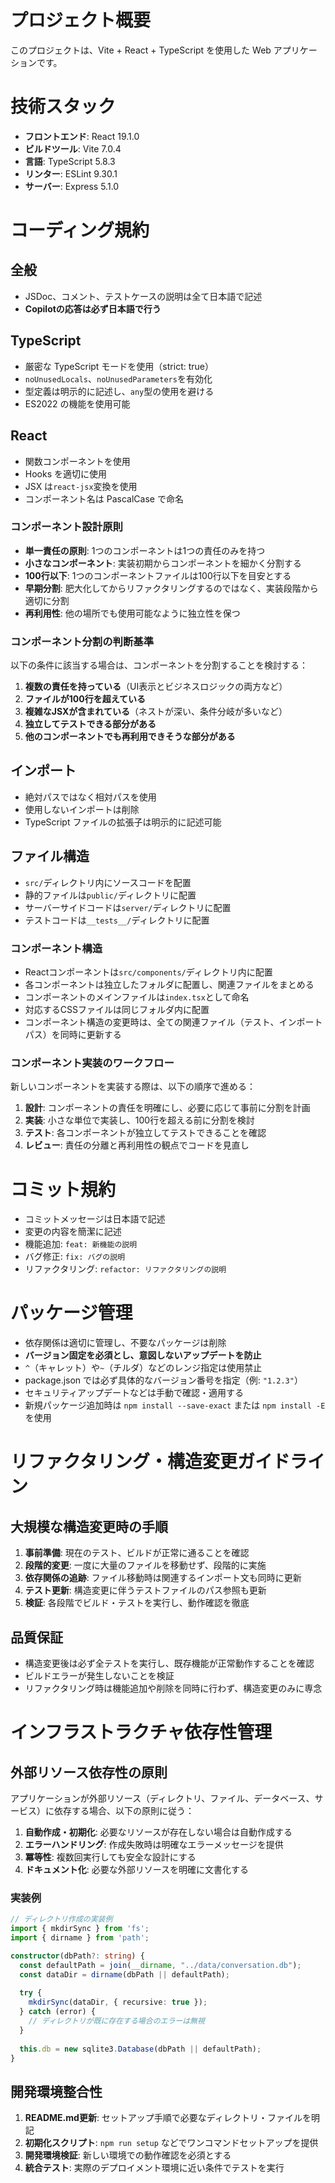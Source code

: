 # プロジェクト概要

このプロジェクトは、Vite + React + TypeScript を使用した Web アプリケーションです。

# 技術スタック

- **フロントエンド**: React 19.1.0
- **ビルドツール**: Vite 7.0.4
- **言語**: TypeScript 5.8.3
- **リンター**: ESLint 9.30.1
- **サーバー**: Express 5.1.0

# コーディング規約

## 全般

- JSDoc、コメント、テストケースの説明は全て日本語で記述
- **Copilotの応答は必ず日本語で行う**

## TypeScript

- 厳密な TypeScript モードを使用（strict: true）
- `noUnusedLocals`、`noUnusedParameters`を有効化
- 型定義は明示的に記述し、`any`型の使用を避ける
- ES2022 の機能を使用可能

## React

- 関数コンポーネントを使用
- Hooks を適切に使用
- JSX は`react-jsx`変換を使用
- コンポーネント名は PascalCase で命名

### コンポーネント設計原則

- **単一責任の原則**: 1つのコンポーネントは1つの責任のみを持つ
- **小さなコンポーネント**: 実装初期からコンポーネントを細かく分割する
- **100行以下**: 1つのコンポーネントファイルは100行以下を目安とする
- **早期分割**: 肥大化してからリファクタリングするのではなく、実装段階から適切に分割
- **再利用性**: 他の場所でも使用可能なように独立性を保つ

### コンポーネント分割の判断基準

以下の条件に該当する場合は、コンポーネントを分割することを検討する：

1. **複数の責任を持っている**（UI表示とビジネスロジックの両方など）
2. **ファイルが100行を超えている**
3. **複雑なJSXが含まれている**（ネストが深い、条件分岐が多いなど）
4. **独立してテストできる部分がある**
5. **他のコンポーネントでも再利用できそうな部分がある**

## インポート

- 絶対パスではなく相対パスを使用
- 使用しないインポートは削除
- TypeScript ファイルの拡張子は明示的に記述可能

## ファイル構造

- `src/`ディレクトリ内にソースコードを配置
- 静的ファイルは`public/`ディレクトリに配置
- サーバーサイドコードは`server/`ディレクトリに配置
- テストコードは`__tests__/`ディレクトリに配置

### コンポーネント構造

- Reactコンポーネントは`src/components/`ディレクトリ内に配置
- 各コンポーネントは独立したフォルダに配置し、関連ファイルをまとめる
- コンポーネントのメインファイルは`index.tsx`として命名
- 対応するCSSファイルは同じフォルダ内に配置
- コンポーネント構造の変更時は、全ての関連ファイル（テスト、インポートパス）を同時に更新する

### コンポーネント実装のワークフロー

新しいコンポーネントを実装する際は、以下の順序で進める：

1. **設計**: コンポーネントの責任を明確にし、必要に応じて事前に分割を計画
2. **実装**: 小さな単位で実装し、100行を超える前に分割を検討
3. **テスト**: 各コンポーネントが独立してテストできることを確認
4. **レビュー**: 責任の分離と再利用性の観点でコードを見直し

# コミット規約

- コミットメッセージは日本語で記述
- 変更の内容を簡潔に記述
- 機能追加: `feat: 新機能の説明`
- バグ修正: `fix: バグの説明`
- リファクタリング: `refactor: リファクタリングの説明`

# パッケージ管理

- 依存関係は適切に管理し、不要なパッケージは削除
- **バージョン固定を必須とし、意図しないアップデートを防止**
- `^`（キャレット）や`~`（チルダ）などのレンジ指定は使用禁止
- package.json では必ず具体的なバージョン番号を指定（例: `"1.2.3"`）
- セキュリティアップデートなどは手動で確認・適用する
- 新規パッケージ追加時は `npm install --save-exact` または `npm install -E` を使用

# リファクタリング・構造変更ガイドライン

## 大規模な構造変更時の手順

1. **事前準備**: 現在のテスト、ビルドが正常に通ることを確認
2. **段階的変更**: 一度に大量のファイルを移動せず、段階的に実施
3. **依存関係の追跡**: ファイル移動時は関連するインポート文も同時に更新
4. **テスト更新**: 構造変更に伴うテストファイルのパス参照も更新
5. **検証**: 各段階でビルド・テストを実行し、動作確認を徹底

## 品質保証

- 構造変更後は必ず全テストを実行し、既存機能が正常動作することを確認
- ビルドエラーが発生しないことを検証
- リファクタリング時は機能追加や削除を同時に行わず、構造変更のみに専念

# インフラストラクチャ依存性管理

## 外部リソース依存性の原則

アプリケーションが外部リソース（ディレクトリ、ファイル、データベース、サービス）に依存する場合、以下の原則に従う：

1. **自動作成・初期化**: 必要なリソースが存在しない場合は自動作成する
2. **エラーハンドリング**: 作成失敗時は明確なエラーメッセージを提供
3. **冪等性**: 複数回実行しても安全な設計にする
4. **ドキュメント化**: 必要な外部リソースを明確に文書化する

### 実装例

```typescript
// ディレクトリ作成の実装例
import { mkdirSync } from 'fs';
import { dirname } from 'path';

constructor(dbPath?: string) {
  const defaultPath = join(__dirname, "../data/conversation.db");
  const dataDir = dirname(dbPath || defaultPath);
  
  try {
    mkdirSync(dataDir, { recursive: true });
  } catch (error) {
    // ディレクトリが既に存在する場合のエラーは無視
  }
  
  this.db = new sqlite3.Database(dbPath || defaultPath);
}
```

## 開発環境整合性

1. **README.md更新**: セットアップ手順で必要なディレクトリ・ファイルを明記
2. **初期化スクリプト**: `npm run setup` などでワンコマンドセットアップを提供
3. **開発環境検証**: 新しい環境での動作確認を必須とする
4. **統合テスト**: 実際のデプロイメント環境に近い条件でテストを実行
